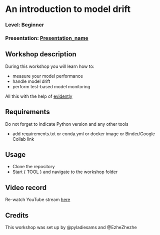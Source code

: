 
# An introduction to model drift
### Level: Beginner
### Presentation: [Presentation_name](/workshop/Presentation_template.pptx)

## Workshop description
During this workshop you will learn how to:
* measure your model performance
* handle model drift
* perform test-based model monitoring

All this with the help of [evidently](https://github.com/evidentlyai/evidently)

## Requirements
Do not forget to indicate Python version and any other tools
+ add requirements.txt or conda.yml or docker image or Binder/Google Collab link

## Usage
* Clone the repository
* Start { TOOL } and navigate to the workshop folder

## Video record
Re-watch YouTube stream [here](https://youtu.be/gyvB44gQWQE)

## Credits
This workshop was set up by @pyladiesams and @EzheZhezhe
